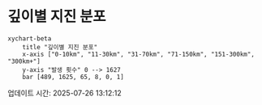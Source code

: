 # 깊이별 지진 분포

```mermaid
xychart-beta
    title "깊이별 지진 분포"
    x-axis ["0-10km", "11-30km", "31-70km", "71-150km", "151-300km", "300km+"]
    y-axis "발생 횟수" 0 --> 1627
    bar [489, 1625, 65, 8, 0, 1]
```

업데이트 시간: 2025-07-26 13:12:12
